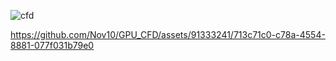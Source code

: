 ![cfd](https://github.com/Nov10/GPU_CFD/assets/91333241/5195dcbd-24a8-4b34-afbf-6cf864297788)

https://github.com/Nov10/GPU_CFD/assets/91333241/713c71c0-c78a-4554-8881-077f031b79e0
